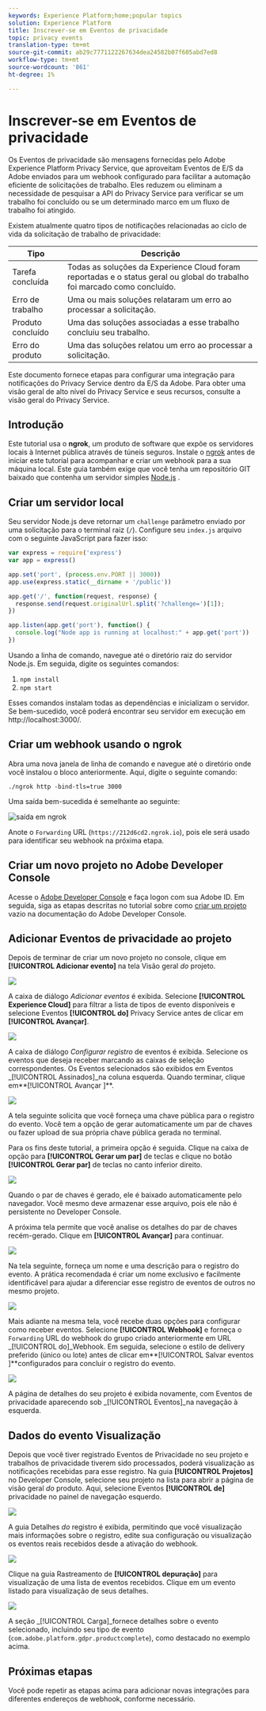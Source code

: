```yaml
---
keywords: Experience Platform;home;popular topics
solution: Experience Platform
title: Inscrever-se em Eventos de privacidade
topic: privacy events
translation-type: tm+mt
source-git-commit: ab29c7771122267634dea24582b07f605abd7ed8
workflow-type: tm+mt
source-wordcount: '861'
ht-degree: 1%

---
```



# Inscrever-se em Eventos de privacidade

Os Eventos de privacidade são mensagens fornecidas pelo Adobe Experience Platform Privacy Service, que aproveitam Eventos de E/S da Adobe enviados para um webhook configurado para facilitar a automação eficiente de solicitações de trabalho. Eles reduzem ou eliminam a necessidade de pesquisar a API do Privacy Service para verificar se um trabalho foi concluído ou se um determinado marco em um fluxo de trabalho foi atingido.

Existem atualmente quatro tipos de notificações relacionadas ao ciclo de vida da solicitação de trabalho de privacidade:

| Tipo | Descrição |
--- | ---
| Tarefa concluída | Todas as soluções da Experience Cloud foram reportadas e o status geral ou global do trabalho foi marcado como concluído. |
| Erro de trabalho | Uma ou mais soluções relataram um erro ao processar a solicitação. |
| Produto concluído | Uma das soluções associadas a esse trabalho concluiu seu trabalho. |
| Erro do produto | Uma das soluções relatou um erro ao processar a solicitação. |

Este documento fornece etapas para configurar uma integração para notificações do Privacy Service dentro da E/S da Adobe. Para obter uma visão geral de alto nível do Privacy Service e seus recursos, consulte a visão geral [](home.md)do Privacy Service.

## Introdução

Este tutorial usa o **ngrok**, um produto de software que expõe os servidores locais à Internet pública através de túneis seguros. Instale o [ngrok](https://ngrok.com/download) antes de iniciar este tutorial para acompanhar e criar um webhook para a sua máquina local. Este guia também exige que você tenha um repositório GIT baixado que contenha um servidor simples [Node.js](https://nodejs.org/) .

## Criar um servidor local

Seu servidor Node.js deve retornar um `challenge` parâmetro enviado por uma solicitação para o terminal raiz (`/`). Configure seu `index.js` arquivo com o seguinte JavaScript para fazer isso:

```js
var express = require('express')
var app = express()

app.set('port', (process.env.PORT || 3000))
app.use(express.static(__dirname + '/public'))

app.get('/', function(request, response) {
  response.send(request.originalUrl.split('?challenge=')[1]);
})

app.listen(app.get('port'), function() {
  console.log("Node app is running at localhost:" + app.get('port'))
})
```

Usando a linha de comando, navegue até o diretório raiz do servidor Node.js. Em seguida, digite os seguintes comandos:

1. `npm install`
1. `npm start`

Esses comandos instalam todas as dependências e inicializam o servidor. Se bem-sucedido, você poderá encontrar seu servidor em execução em http://localhost:3000/.

## Criar um webhook usando o ngrok

Abra uma nova janela de linha de comando e navegue até o diretório onde você instalou o bloco anteriormente. Aqui, digite o seguinte comando:

```shell
./ngrok http -bind-tls=true 3000
```

Uma saída bem-sucedida é semelhante ao seguinte:

![saída em ngrok](images/privacy-events/ngrok-output.png)

Anote o `Forwarding` URL (`https://212d6cd2.ngrok.io`), pois ele será usado para identificar seu webhook na próxima etapa.

## Criar um novo projeto no Adobe Developer Console

Acesse o [Adobe Developer Console](https://www.adobe.com/go/devs_console_ui) e faça logon com sua Adobe ID. Em seguida, siga as etapas descritas no tutorial sobre como [criar um projeto](https://www.adobe.io/apis/experienceplatform/console/docs.html#!AdobeDocs/adobeio-console/master/projects-empty.md) vazio na documentação do Adobe Developer Console.

## Adicionar Eventos de privacidade ao projeto

Depois de terminar de criar um novo projeto no console, clique em **[!UICONTROL Adicionar evento]** na tela Visão geral _do_ projeto.

![](./images/privacy-events/add-event-button.png)

A caixa de diálogo _Adicionar eventos_ é exibida. Selecione **[!UICONTROL Experience Cloud]** para filtrar a lista de tipos de evento disponíveis e selecione Eventos **[!UICONTROL do]** Privacy Service antes de clicar em **[!UICONTROL Avançar]**.

![](./images/privacy-events/add-privacy-events.png)

A caixa de diálogo _Configurar registro_ de eventos é exibida. Selecione os eventos que deseja receber marcando as caixas de seleção correspondentes. Os Eventos selecionados são exibidos em Eventos _[!UICONTROL Assinados]_na coluna esquerda. Quando terminar, clique em**[!UICONTROL  Avançar ]**.

![](./images/privacy-events/choose-subscriptions.png)

A tela seguinte solicita que você forneça uma chave pública para o registro do evento. Você tem a opção de gerar automaticamente um par de chaves ou fazer upload de sua própria chave pública gerada no terminal.

Para os fins deste tutorial, a primeira opção é seguida. Clique na caixa de opção para **[!UICONTROL Gerar um par]** de teclas e clique no botão **[!UICONTROL Gerar par]** de teclas no canto inferior direito.

![](./images/privacy-events/generate-key-value.png)

Quando o par de chaves é gerado, ele é baixado automaticamente pelo navegador. Você mesmo deve armazenar esse arquivo, pois ele não é persistente no Developer Console.

A próxima tela permite que você analise os detalhes do par de chaves recém-gerado. Clique em **[!UICONTROL Avançar]** para continuar.

![](./images/privacy-events/keypair-generated.png)

Na tela seguinte, forneça um nome e uma descrição para o registro do evento. A prática recomendada é criar um nome exclusivo e facilmente identificável para ajudar a diferenciar esse registro de eventos de outros no mesmo projeto.

![](./images/privacy-events/event-details.png)

Mais adiante na mesma tela, você recebe duas opções para configurar como receber eventos. Selecione **[!UICONTROL Webhook]** e forneça o `Forwarding` URL do webhook do grupo criado anteriormente em URL _[!UICONTROL do]_Webhook. Em seguida, selecione o estilo de delivery preferido (único ou lote) antes de clicar em**[!UICONTROL  Salvar eventos ]**configurados para concluir o registro do evento.

![](./images/privacy-events/webhook-details.png)

A página de detalhes do seu projeto é exibida novamente, com Eventos de privacidade aparecendo sob _[!UICONTROL Eventos]_na navegação à esquerda.

## Dados do evento Visualização

Depois que você tiver registrado Eventos de Privacidade no seu projeto e trabalhos de privacidade tiverem sido processados, poderá visualização as notificações recebidas para esse registro. Na guia **[!UICONTROL Projetos]** no Developer Console, selecione seu projeto na lista para abrir a página de visão geral _do_ produto. Aqui, selecione Eventos **[!UICONTROL de]** privacidade no painel de navegação esquerdo.

![](./images/privacy-events/events-left-nav.png)

A guia Detalhes _do_ registro é exibida, permitindo que você visualização mais informações sobre o registro, edite sua configuração ou visualização os eventos reais recebidos desde a ativação do webhook.

![](./images/privacy-events/registration-details.png)

Clique na guia Rastreamento de **[!UICONTROL depuração]** para visualização de uma lista de eventos recebidos. Clique em um evento listado para visualização de seus detalhes.

![](images/privacy-events/debug-tracing.png)

A seção _[!UICONTROL Carga]_fornece detalhes sobre o evento selecionado, incluindo seu tipo de evento (`com.adobe.platform.gdpr.productcomplete`), como destacado no exemplo acima.

## Próximas etapas

Você pode repetir as etapas acima para adicionar novas integrações para diferentes endereços de webhook, conforme necessário.